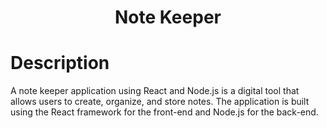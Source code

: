 <div align="center">
<h1>Note Keeper </h1>

</div>

# Description
A note keeper application using React and Node.js is a digital tool that allows users to create, organize, and store notes. The application is built using the React framework for the front-end and Node.js for the back-end.


